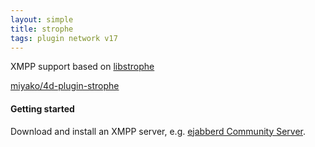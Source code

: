 ```yaml
---
layout: simple
title: strophe
tags: plugin network v17
---
```


XMPP support based on [libstrophe](http://strophe.im/libstrophe/)

<!--more-->

[miyako/4d-plugin-strophe](https://github.com/miyako/4d-plugin-strophe/)

#### Getting started

Download and install an XMPP server, e.g. [ejabberd Community Server](https://www.ejabberd.im).

